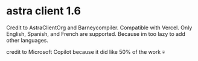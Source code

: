 # astra client 1.6
Credit to AstraClientOrg and Barneycompiler. Compatible with Vercel. Only English, Spanish, and French are supported. Because im too lazy to add other languages.                                                                                                        

credit to Microsoft Copilot because it did like 50% of the work 💀
